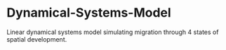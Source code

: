 Dynamical-Systems-Model
=======================

Linear dynamical systems model simulating migration through 4 states of spatial development.
